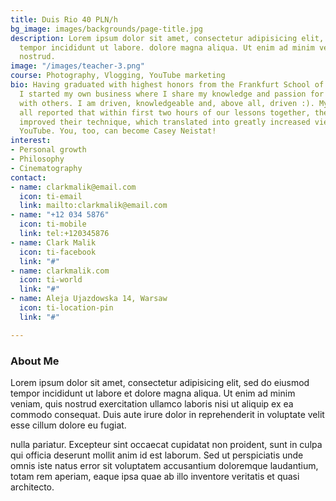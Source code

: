```yaml
---
title: Duis Rio 40 PLN/h
bg_image: images/backgrounds/page-title.jpg
description: Lorem ipsum dolor sit amet, consectetur adipisicing elit, sed do eiusmod
  tempor incididunt ut labore. dolore magna aliqua. Ut enim ad minim veniam, quis
  nostrud.
image: "/images/teacher-3.png"
course: Photography, Vlogging, YouTube marketing
bio: Having graduated with highest honors from the Frankfurt School of Cinematography,
  I started my own business where I share my knowledge and passion for cinematography
  with others. I am driven, knowledgeable and, above all, driven :). My students have
  all reported that within first two hours of our lessons together, they've considerably
  improved their technique, which translated into greatly increased viewership on
  YouTube. You, too, can become Casey Neistat!
interest:
- Personal growth
- Philosophy
- Cinematography
contact:
- name: clarkmalik@email.com
  icon: ti-email
  link: mailto:clarkmalik@email.com
- name: "+12 034 5876"
  icon: ti-mobile
  link: tel:+120345876
- name: Clark Malik
  icon: ti-facebook
  link: "#"
- name: clarkmalik.com
  icon: ti-world
  link: "#"
- name: Aleja Ujazdowska 14, Warsaw
  icon: ti-location-pin
  link: "#"

---
```

### About Me

Lorem ipsum dolor sit amet, consectetur adipisicing elit, sed do eiusmod tempor incididunt ut
labore et dolore magna aliqua. Ut enim ad minim veniam, quis nostrud exercitation ullamco laboris nisi ut aliquip ex ea commodo consequat. Duis aute irure dolor in reprehenderit in voluptate velit esse cillum dolore eu fugiat.

nulla pariatur. Excepteur sint occaecat cupidatat non proident, sunt in culpa qui officia deserunt mollit
anim id est laborum. Sed ut perspiciatis unde omnis iste natus error sit voluptatem accusantium doloremque
laudantium, totam rem aperiam, eaque ipsa quae ab illo inventore veritatis et quasi architecto.
